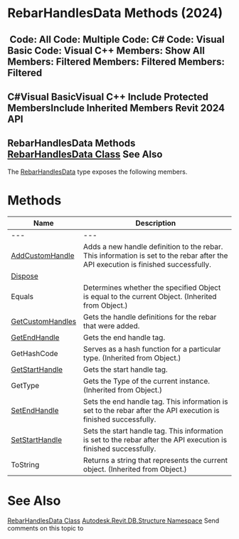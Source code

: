 # RebarHandlesData Methods (2024)

﻿
 Code: All Code: Multiple Code: C# Code: Visual Basic Code: Visual C++  Members: Show All Members: Filtered Members: Filtered Members: Filtered   
---  
C#Visual BasicVisual C++
Include Protected MembersInclude Inherited Members
Revit 2024 API  
---  
RebarHandlesData Methods  
[RebarHandlesData Class](7ce5c75a-c1e9-016b-02cf-1118b6fbefad.md "RebarHandlesData Class") See Also  
---  
The [RebarHandlesData](7ce5c75a-c1e9-016b-02cf-1118b6fbefad.md "RebarHandlesData Class") type exposes the following members.
# Methods
| Name | Description |
| --- | --- |
| --- | --- | --- |
| [AddCustomHandle](0c4832c2-3a33-4b9f-5bc4-88f9ea3abce6.md "AddCustomHandle Method") | Adds a new handle definition to the rebar. This information is set to the rebar after the API execution is finished successfully. |
| [Dispose](ffb5fa8d-1001-de54-358b-08b24422698e.md "Dispose Method") |
| Equals | Determines whether the specified Object is equal to the current Object. (Inherited from Object.) |
| [GetCustomHandles](56ea392d-ea71-d344-22bd-ab8a36c80797.md "GetCustomHandles Method") | Gets the handle definitions for the rebar that were added. |
| [GetEndHandle](2ba96e6f-9840-7c2b-e7a2-2fbe99f1973a.md "GetEndHandle Method") | Gets the end handle tag. |
| GetHashCode | Serves as a hash function for a particular type.  (Inherited from Object.) |
| [GetStartHandle](741d559f-701c-ee7a-c717-72c9e0429614.md "GetStartHandle Method") | Gets the start handle tag. |
| GetType | Gets the Type of the current instance. (Inherited from Object.) |
| [SetEndHandle](e9bfd276-e118-43dc-5980-041898c58654.md "SetEndHandle Method") | Sets the end handle tag. This information is set to the rebar after the API execution is finished successfully. |
| [SetStartHandle](5ee2af24-0a90-1f21-26e1-dc88993c762f.md "SetStartHandle Method") | Sets the start handle tag. This information is set to the rebar after the API execution is finished successfully. |
| ToString | Returns a string that represents the current object. (Inherited from Object.) |

# See Also
[RebarHandlesData Class](7ce5c75a-c1e9-016b-02cf-1118b6fbefad.md "RebarHandlesData Class")
[Autodesk.Revit.DB.Structure Namespace](d586b341-f687-9d90-e96d-255806b7d4fc.md "Autodesk.Revit.DB.Structure Namespace")
Send comments on this topic to 